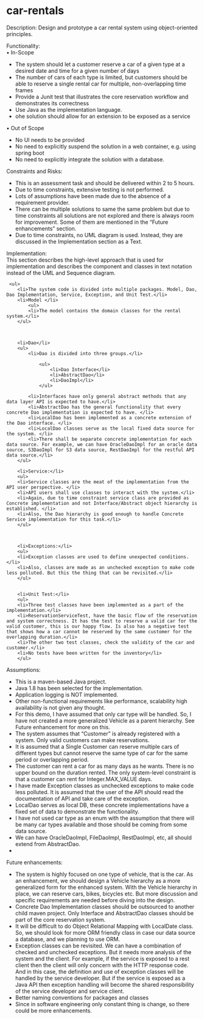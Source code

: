# car-rentals

Description:
Design and prototype a car rental system using object-oriented principles.

Functionality:<br />
•	In-Scope
		<ul>
		<li>The system should let a customer reserve a car of a given type at a desired date and time for a given number of days</li>
		<li>The number of cars of each type is limited, but customers should be able to reserve a single rental car for multiple, non-overlapping time frames</li>
		<li>Provide a Junit test that illustrates the core reservation workflow and demonstrates its correctness</li>
		<li>Use Java as the implementation language.</li>
		<li>ohe solution should allow for an extension to be exposed as a service</li>
		</ul>
•	Out of Scope
		<ul>
		<li>No UI needs to be provided</li>
		<li>No need to explicitly suspend the solution in a web container, e.g. using spring boot</li>
		<li>No need to explicitly integrate the solution with a database.</li>
		</ul>
Constraints and Risks:
	<ul>
			 <li>This is an assessment task and should be delivered within 2 to 5 hours.</li>
			<li>Due to time constraints, extensive testing is not performed.</li>
			<li>Lots of assumptions have been made due to the absence of a requirement provider.</li>
			<li>There can be multiple solutions to same the same problem but due to time constraints all solutions are not explored and there is always room for improvement. Some of them are mentioned in the “Future enhancements” section.</li>
			<li>Due to time constraints, no UML diagram is used. Instead, they are discussed in the Implementation section as a Text.</li>
	</ul>
	
Implementation:<br />
This section describes the high-level approach that is used for implementation and describes the component and classes in text notation instead of the UML and Sequence diagram.


	 <ul>
		<li>The system code is divided into multiple packages. Model, Dao, Dao Implementation, Service, Exception, and Unit Test.</li>
		<li>Model </li>
			<ul>
			<li>The model contains the domain classes for the rental system.</li>
		</ul>
	
	
	
		<li>Dao</li>	
		<ul>
			<li>Dao is divided into three groups.</li> 
	 
				<ul>
					<li>Dao Interface</li> 
					<li>AbstractDao</li>  
					<li>DaoImpl</li>  
				</ul>
		 
			<li>Interfaces have only general abstract methods that any data layer API is expected to have.</li>
			<li>AbstractDao has the general functionality that every concrete Dao implementation is expected to have. </li>
			<li>LocalDao has been implemented as a concrete extension of the Dao interface. </li>
			<li>LocalDao classes serve as the local fixed data source for the system. </li>
			<li>There shall be separate concrete implementation for each data source. For example, we can have OracleDaoImpl for an oracle data source, S3DaoImpl for S3 data source, RestDaoImpl for the restful API data source.</li>
		</ul>

		<li>Service:</li>
		<ul>
		<li>Service classes are the meat of the implementation from the API user perspective. </li>
		<li>API users shall use classes to interact with the system.</li>
		<li>Again, due to time constraint service class are provided as Concrete implementation and not Interface/Abstract object hierarchy is established. </li>
		<li>Also, the Dao hierarchy is good enough to handle Concrete Service implementation for this task.</li>
		</ul>
 


		<li>Exceptions:</li>
		<ul>
		<li>Exception classes are used to define unexpected conditions.</li>
		<li>Also, classes are made as an unchecked exception to make code less polluted. But this the thing that can be revisited.</li>
		</ul>


		<li>Unit Test:</li>
		<ul>
		<li>Three test classes have been implemented as a part of the implementation.</li>
		<li>ReservationServiceTest, have the basic flow of the reservation and system correctness. It has the test to reserve a valid car for the valid customer, this is our happy flow. Is also has a negative test that shows how a car cannot be reserved by the same customer for the overlapping duration.</li>
		<li>The other two test classes, check the validity of the car and customer.</li>
		<li>No tests have been written for the inventory</li>
		</ul>

</ul>

 














 













 
Assumptions:</br>
<ul>
<li>This is a maven-based Java project.</li>
<li>Java 1.8 has been selected for the implementation.</li>
<li>Application logging is NOT implemented.</li>
<li>Other non-functional requirements like performance, scalability high availability is not given any thought.</li>
<li>For this demo, I have assumed that only car type will be handled. So, I have not created a more generalized Vehicle as a parent hierarchy. See Future enhancement for more on this.</li>
<li>The system assumes that “Customer” is already registered with a system. Only valid customers can make reservations. </li>
<li>It is assumed that a Single Customer can reserve multiple cars of different types but cannot reserve the same type of car for the same period or overlapping period.</li>
<li>The customer can rent a car for as many days as he wants. There is no upper bound on the duration rented. The only system-level constraint is that a customer can rent for Integer.MAX_VALUE days.</li>
<li>I have made Exception classes as unchecked exceptions to make code less polluted. It is assumed that the user of the API should read the documentation of API and take care of the exception.</li>
<li>LocalDao serves as local DB, these concrete implementations have a fixed set of data to demonstrate the functionality.</li>
<li>I have not used car type as an enum with the assumption that there will be many car types available and those should be coming from some data source.</li>
<li>We can have OracleDaoImpl, FileDaoImpl, RestDaoImpl, etc, all should extend from AbstractDao.</li>
<li></li>
</ul>

Future enhancements:</br>
 


<ul>
 
<li>The system is highly focused on one type of vehicle, that is the car. As an enhancement, we should design a Vehicle hierarchy as a more generalized form for the enhanced system. With the Vehicle hierarchy in place, we can reserve cars, bikes, bicycles etc. But more discussion and specific requirements are needed before diving into the design.</li>
<li>Concrete Dao Implementation classes should be outsourced to another child maven project. Only Interface and AbstractDao classes should be part of the core reservation system. </li>
<li>It will be difficult to do Object Relational Mapping with LocalDate class. So, we should look for more ORM friendly class in case our data source a database, and we planning to use ORM.</li>
<li>Exception classes can be revisited. We can have a combination of checked and unchecked exceptions. But it needs more analysis of the system and the client. For example, if the service is exposed to a rest client then the client will only concern with the HTTP response code. And in this case, the definition and use of exception classes will be handled by the service developer. But if the service is exposed as a Java API then exception handling will become the shared responsibility of the service developer and service client.</li>
<li>Better naming conventions for packages and classes</li>
<li>Since in software engineering only constant thing is change, so there could be more enhancements.</li>
</ul>
